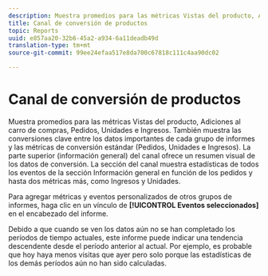 ```yaml
---
description: Muestra promedios para las métricas Vistas del producto, Adiciones al carro de compras, Pedidos, Unidades e Ingresos. También muestra las conversiones clave entre los datos importantes de cada grupo de informes y las métricas de conversión estándar (Pedidos, Unidades e Ingresos). La parte superior (información general) del canal ofrece un resumen visual de los datos de conversión. La sección del canal muestra estadísticas de todos los eventos de la sección Información general en función de los pedidos y hasta dos métricas más, como Ingresos y Unidades.
title: Canal de conversión de productos
topic: Reports
uuid: e857aa20-32b6-45a2-a934-6a11deadb49d
translation-type: tm+mt
source-git-commit: 99ee24efaa517e8da700c67818c111c4aa90dc02

---
```



# Canal de conversión de productos

Muestra promedios para las métricas Vistas del producto, Adiciones al carro de compras, Pedidos, Unidades e Ingresos. También muestra las conversiones clave entre los datos importantes de cada grupo de informes y las métricas de conversión estándar (Pedidos, Unidades e Ingresos). La parte superior (información general) del canal ofrece un resumen visual de los datos de conversión. La sección del canal muestra estadísticas de todos los eventos de la sección Información general en función de los pedidos y hasta dos métricas más, como Ingresos y Unidades.

Para agregar métricas y eventos personalizados de otros grupos de informes, haga clic en un vínculo de **[!UICONTROL Eventos seleccionados]** en el encabezado del informe.

Debido a que cuando se ven los datos aún no se han completado los períodos de tiempo actuales, este informe puede indicar una tendencia descendente desde el período anterior al actual. Por ejemplo, es probable que hoy haya menos visitas que ayer pero solo porque las estadísticas de los demás períodos aún no han sido calculadas.
